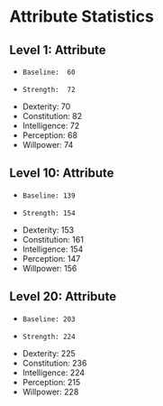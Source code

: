 # Attribute Statistics

## Level 1: Attribute
 *     Baseline:  60
 *     Strength:  72
 *    Dexterity:  70
 * Constitution:  82
 * Intelligence:  72
 *   Perception:  68
 *    Willpower:  74

## Level 10: Attribute
 *     Baseline: 139
 *     Strength: 154
 *    Dexterity: 153
 * Constitution: 161
 * Intelligence: 154
 *   Perception: 147
 *    Willpower: 156

## Level 20: Attribute
 *     Baseline: 203
 *     Strength: 224
 *    Dexterity: 225
 * Constitution: 236
 * Intelligence: 224
 *   Perception: 215
 *    Willpower: 228
